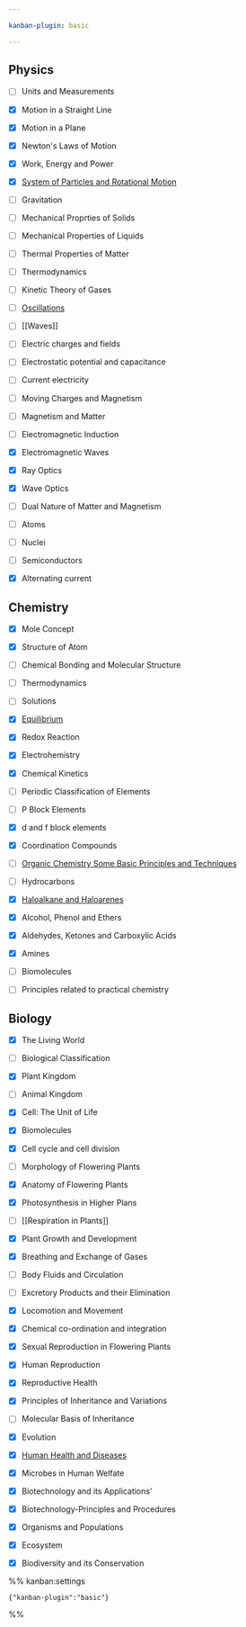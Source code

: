 ```yaml
---

kanban-plugin: basic

---
```


## Physics

- [ ] Units and Measurements
- [x] Motion in a Straight Line
- [x] Motion in a Plane
- [x] Newton's Laws of Motion
- [x] Work, Energy and Power
- [x] [System of Particles and Rotational Motion](System%20of%20Particles%20and%20Rotational%20Motion.md)
- [ ] Gravitation
- [ ] Mechanical Proprties of Solids
- [ ] Mechanical Properties of Liquids
- [ ] Thermal Properties of Matter
- [ ] Thermodynamics
- [ ] Kinetic Theory of Gases
- [ ] [Oscillations](Oscillations.md)
- [ ] [[Waves]]
- [ ] Electric charges and fields
- [ ] Electrostatic potential and capacitance
- [ ] Current electricity
- [ ] Moving Charges and Magnetism
- [ ] Magnetism and Matter
- [ ] Electromagnetic Induction
- [x] Electromagnetic Waves
- [x] Ray Optics
- [x] Wave Optics
- [ ] Dual Nature of Matter and Magnetism
- [ ] Atoms
- [ ] Nuclei
- [ ] Semiconductors
- [x] Alternating current


## Chemistry

- [x] Mole Concept
- [x] Structure of Atom
- [ ] Chemical Bonding and Molecular Structure
- [ ] Thermodynamics
- [ ] Solutions
- [x] [Equilibrium](Equilibrium.md)
- [x] Redox Reaction
- [x] Electrohemistry
- [x] Chemical Kinetics
- [ ] Periodic Classification of Elements
- [ ] P Block Elements
- [x] d and f block elements
- [x] Coordination Compounds
- [ ] [Organic Chemistry  Some Basic Principles and Techniques](Organic%20Chemistry%20%20Some%20Basic%20Principles%20and%20Techniques.md)
- [ ] Hydrocarbons
- [x] [Haloalkane and Haloarenes](Haloalkane%20and%20Haloarenes.md)
- [x] Alcohol, Phenol and Ethers
- [x] Aldehydes, Ketones and Carboxylic Acids
- [x] Amines
- [ ] Biomolecules
- [ ] Principles related to practical chemistry


## Biology

- [x] The Living World
- [ ] Biological Classification
- [x] Plant Kingdom
- [ ] Animal Kingdom
- [x] Cell: The Unit of Life
- [x] Biomolecules
- [x] Cell cycle and cell division
- [ ] Morphology of Flowering Plants
- [x] Anatomy of Flowering Plants
- [x] Photosynthesis in Higher Plans
- [ ] [[Respiration in Plants]]
- [x] Plant Growth and Development
- [x] Breathing and Exchange of Gases
- [ ] Body Fluids and Circulation
- [ ] Excretory Products and their Elimination
- [x] Locomotion and Movement
- [x] Chemical co-ordination and integration
- [x] Sexual Reproduction in Flowering Plants
- [x] Human Reproduction
- [x] Reproductive Health
- [x] Principles of Inheritance and Variations
- [ ] Molecular Basis of Inheritance
- [x] Evolution
- [x] [Human Health and Diseases](Human%20Health%20and%20Diseases.md)
- [x] Microbes in Human Welfate
- [x] Biotechnology and its Applications'
- [x] Biotechnology-Principles and Procedures
- [x] Organisms and Populations
- [x] Ecosystem
- [x] Biodiversity and its Conservation




%% kanban:settings
```
{"kanban-plugin":"basic"}
```
%%